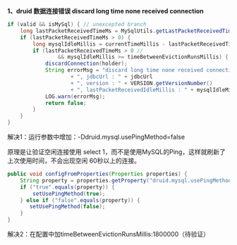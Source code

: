 **1、druid 数据连接错误 discard long time none received connection**

```java
if (valid && isMySql) { // unexcepted branch
    long lastPacketReceivedTimeMs = MySqlUtils.getLastPacketReceivedTimeMs(conn);
    if (lastPacketReceivedTimeMs > 0) {
        long mysqlIdleMillis = currentTimeMillis - lastPacketReceivedTimeMs;
        if (lastPacketReceivedTimeMs > 0 //
                && mysqlIdleMillis >= timeBetweenEvictionRunsMillis) {
            discardConnection(holder);
            String errorMsg = "discard long time none received connection. "
                    + ", jdbcUrl : " + jdbcUrl
                    + ", version : " + VERSION.getVersionNumber()
                    + ", lastPacketReceivedIdleMillis : " + mysqlIdleMillis;
            LOG.warn(errorMsg);
            return false;
        }
    }
}
```

解决1：运行参数中增加：-Ddruid.mysql.usePingMethod=false

原理是让验证空闲连接使用 select 1，而不是使用MySQL的Ping，这样就刷新了上次使用时间，不会出现空闲 60秒以上的连接。

```java
public void configFromProperties(Properties properties) {
    String property = properties.getProperty("druid.mysql.usePingMethod");
    if ("true".equals(property)) {
        setUsePingMethod(true);
    } else if ("false".equals(property)) {
       setUsePingMethod(false);
    }
}
```

解决2：在配置中加timeBetweenEvictionRunsMillis:1800000（待验证）